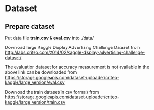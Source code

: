 # Dataset
## Prepare dataset
Put data file **train.csv & eval.csv** into ./data/

Download large Kaggle Display Advertising Challenge Dataset from http://labs.criteo.com/2014/02/kaggle-display-advertising-challenge-dataset/

The evaluation dataset for accuracy measurement is not available in the above link can be downloaded from https://storage.googleapis.com/dataset-uploader/criteo-kaggle/large_version/eval.csv

Download the train dataset(in csv format) from https://storage.googleapis.com/dataset-uploader/criteo-kaggle/large_version/train.csv

